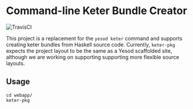 

# Command-line Keter Bundle Creator

![TravisCI](https://travis-ci.org/creichert/keter-pkg.svg)

This project is a replacement for the `yesod keter` command and
supports creating keter bundles from Haskell source code. Currently,
`keter-pkg` expects the project layout to be the same as a Yesod
scaffolded site, although we are working on supporting supporting more
flexible source layouts.

## Usage

    cd webapp/
    keter-pkg
